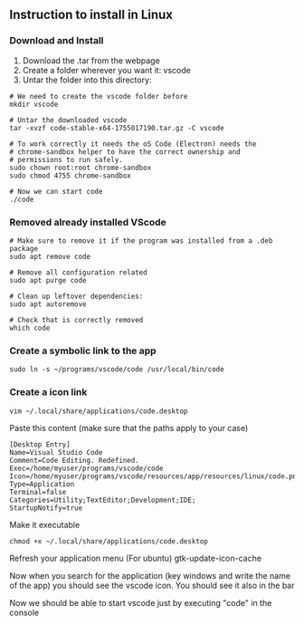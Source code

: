 ## Instruction to install in Linux

### Download and Install
1. Download the .tar from the webpage 
2. Create a folder wherever you want it: vscode
3. Untar the folder into this directory:
```
# We need to create the vscode folder before
mkdir vscode

# Untar the downloaded vscode
tar -xvzf code-stable-x64-1755017190.tar.gz -C vscode

# To work correctly it needs the oS Code (Electron) needs the 
# chrome-sandbox helper to have the correct ownership and 
# permissions to run safely. 
sudo chown root:root chrome-sandbox
sudo chmod 4755 chrome-sandbox

# Now we can start code
./code
```

### Removed already installed VScode
```
# Make sure to remove it if the program was installed from a .deb package
sudo apt remove code

# Remove all configuration related
sudo apt purge code

# Clean up leftover dependencies:
sudo apt autoremove

# Check that is correctly removed
which code
```

### Create a symbolic link to the app
``` 
sudo ln -s ~/programs/vscode/code /usr/local/bin/code
``` 

### Create a icon link
```
vim ~/.local/share/applications/code.desktop
```

Paste this content (make sure that the paths apply to your case)
```
[Desktop Entry]
Name=Visual Studio Code
Comment=Code Editing. Redefined.
Exec=/home/myuser/programs/vscode/code
Icon=/home/myuser/programs/vscode/resources/app/resources/linux/code.png
Type=Application
Terminal=false
Categories=Utility;TextEditor;Development;IDE;
StartupNotify=true
```

Make it executable
```
chmod +x ~/.local/share/applications/code.desktop
```

Refresh your application menu (For ubuntu)
gtk-update-icon-cache

Now when you search for the application (key windows and write the name
of the app) you should see the vscode icon. You should see it also in the
bar




Now we should be able to start vscode just by executing "code" in the console

